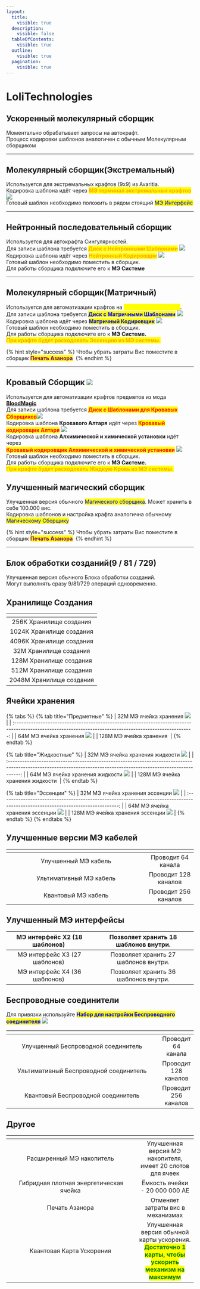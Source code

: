 ```yaml
---
layout:
  title:
    visible: true
  description:
    visible: false
  tableOfContents:
    visible: true
  outline:
    visible: true
  pagination:
    visible: true
---
```


# LoliTechnologies

## Ускоренный молекулярный сборщик<img src="https://media.discordapp.net/attachments/1147900055861350501/1147900149755023423/1b0304308c1d2d2d.png" alt="" data-size="original">

Моментально обрабатывает запросы на автокрафт. \
Процесс кодировки шаблонов аналогичен с обычным Молекулярным сборщиком

***

## Молекулярный сборщик(Экстремальный)<img src="https://media.discordapp.net/attachments/1147900055861350501/1147900566316527659/42b372d24cf47b4d.png" alt="" data-size="original">

Используется для экстремальных крафтов (9х9) из Avaritia. \
Кодировка шаблона идёт через <mark style="color:orange;">**МЭ терминал экстремальных крафтов**</mark> ![](https://media.discordapp.net/attachments/1147899489294749768/1147902217815330826/M\_.png)\
Готовый шаблон необходимо положить в рядом стоящий <mark style="color:blue;">МЭ Интерфейс</mark>

***

## Нейтронный последовательный сборщик<img src="https://media.discordapp.net/attachments/1147900055861350501/1147900607768834068/b9f5bf4b130a0542.png" alt="" data-size="original">

Используется для автокрафта Сингулярностей.\
Для записи шаблона требуется <mark style="color:orange;">**Диск с Нейтронными Шаблонами**</mark> ![](https://media.discordapp.net/attachments/1147899507426721822/1147905124941971467/ae80ad7db03bf8a2.png)\
Кодировка шаблона идёт через <mark style="color:orange;">**Нейтронный Кодировщик**</mark> ![](https://media.discordapp.net/attachments/1147899489294749768/1147904770720399410/e9e7a264b0053d1e.png)\
Готовый шаблон необходимо поместить в сборщик. \
Для работы сборщика подключите его к **МЭ Системе**

***

## **Молекулярный сборщик(Матричный)**<img src="https://media.discordapp.net/attachments/1147900055861350501/1147900581147594852/85d823b0ea3b4f2f.png" alt="" data-size="original">

Используется для автоматизации крафтов на <mark style="color:yellow;">**Рунической Матрице**</mark>. \
Для записи шаблона требуется <mark style="color:blue;">**Диск с Матричными Шаблонами**</mark> ![](https://media.discordapp.net/attachments/1147899507426721822/1147905136845394081/c76936a62fd8a618.png)\
Кодировка шаблона идёт через <mark style="color:blue;">**Матричный Кодировщик**</mark> ![](https://media.discordapp.net/attachments/1147899489294749768/1147907459776794826/a324b9bf43912445.png)\
Готовый шаблон необходимо поместить в сборщик. \
Для работы сборщика подключите его к **МЭ Системе.**\
<mark style="color:orange;">**При крафте будет расходовать Эссенцию из МЭ системы.**</mark>

{% hint style="success" %}
Чтобы убрать затраты Вис поместите в сборщик <mark style="color:purple;">**Печать Азанора**</mark> <img src="https://media.discordapp.net/attachments/1147899507426721822/1147922611674816592/e32b5fa1f7743fe6.png" alt="" data-size="original">&#x20;
{% endhint %}

***

## Кровавый Сборщик ![](https://media.discordapp.net/attachments/1147900055861350501/1147924281964101642/43fdfc51a7b8c9e3.png)

Используется для автоматизации крафтов предметов из мода [**BloodMagic**](../blood-magic/) \
Для записи шаблона требуется <mark style="color:red;">**Диск с Шаблонами для Кровавых Сборщиков**</mark>![](https://media.discordapp.net/attachments/1147899507426721822/1147924639113285682/b157008a023d27cf.png)\
Кодировка шаблона **Кровавого Алтаря** идёт через <mark style="color:red;">**Кровавый кодировщик Алтаря**</mark> ![](https://media.discordapp.net/attachments/1147899489294749768/1147924599426793642/7d9981ec2b12cc1c.png)\
Кодировка шаблона **Алхимической и химической установки** идёт через \
<mark style="color:red;">**Кровавый кодировщик Алхимической и химической установки**</mark> ![](https://media.discordapp.net/attachments/1147899489294749768/1147924613670637618/3f26d81bc2fda0ff.png)\
Готовый шаблон необходимо поместить в сборщик. \
Для работы сборщика подключите его к **МЭ Системе.**\
<mark style="color:orange;">**При крафте будет расходовать Жидкую Кровь из МЭ системы.**</mark>

## **Улучшенный магический сборщик**<img src="https://media.discordapp.net/attachments/1147900055861350501/1147908111496134666/ca8b6d42a4020413.png" alt="" data-size="original">

Улучшенная версия обычного <mark style="color:blue;">Магического сборщика</mark>. Может хранить в себе 100.000 вис.\
Кодировка шаблонов и настройка крафта аналогична обычному <mark style="color:blue;">Магическому Сборщику</mark>

{% hint style="success" %}
Чтобы убрать затраты Вис поместите в сборщик <mark style="color:purple;">**Печать Азанора**</mark> <img src="https://media.discordapp.net/attachments/1147899507426721822/1147922611674816592/e32b5fa1f7743fe6.png" alt="" data-size="original">&#x20;
{% endhint %}

***

## **Блок обработки созданий(9 / 81 / 729)**<img src="https://cdn.discordapp.com/attachments/1147900055861350501/1147908660249509950/--1.gif" alt="" data-size="original">

Улучшенная версия обычного Блока обработки созданий. \
Могут выполнять сразу 9/81/729 операций одновременно.

## Хранилище Создания

<table data-header-hidden data-full-width="false"><thead><tr><th align="center"></th></tr></thead><tbody><tr><td align="center">256К Хранилище создания<img src="https://media.discordapp.net/attachments/1147899489294749768/1147911148193198141/256K_.png" alt="" data-size="original"></td></tr><tr><td align="center">1024К Хранилище создания<img src="https://media.discordapp.net/attachments/1147899489294749768/1147911162470604830/1024K_.png" alt="" data-size="original"></td></tr><tr><td align="center">4096К Хранилище создания<img src="https://media.discordapp.net/attachments/1147899489294749768/1147911203725787266/4096K_.png" alt="" data-size="original"></td></tr><tr><td align="center">32М Хранилище создания<img src="https://media.discordapp.net/attachments/1147899489294749768/1147911242820886578/32M_.png" alt="" data-size="original"></td></tr><tr><td align="center">128М Хранилище создания<img src="https://media.discordapp.net/attachments/1147899489294749768/1147911277579083796/128M_.png" alt="" data-size="original"></td></tr><tr><td align="center">512М Хранилище создания<img src="https://media.discordapp.net/attachments/1147899489294749768/1147911317445939280/512M_.png" alt="" data-size="original"></td></tr><tr><td align="center">2048М Хранилище создания<img src="https://media.discordapp.net/attachments/1147899489294749768/1147911349691760800/2048M_.png" alt="" data-size="original"></td></tr></tbody></table>

## Ячейки хранения

{% tabs %}
{% tab title="Предметные" %}
|                   32М МЭ ячейка хранения ![](https://media.discordapp.net/attachments/1147899507426721822/1147918748330774599/32M\_.png)                   |
| :--------------------------------------------------------------------------------------------------------------------------------------------------------: |
|                   64М МЭ ячейка хранения ![](https://media.discordapp.net/attachments/1147899507426721822/1147918749001863188/64M\_.png)                   |
| 128М МЭ ячейка хранения <img src="https://media.discordapp.net/attachments/1147899507426721822/1147918749786198036/128M_.png" alt="" data-size="original"> |
{% endtab %}

{% tab title="Жидкостные" %}
|                   32М МЭ ячейка хранения жидкости ![](https://media.discordapp.net/attachments/1147899507426721822/1147918750004293702/32M\_.png)                   |
| :-----------------------------------------------------------------------------------------------------------------------------------------------------------------: |
|                   64М МЭ ячейка хранения жидкости ![](https://media.discordapp.net/attachments/1147899507426721822/1147918748574036059/64M\_.png)                   |
| 128М МЭ ячейка хранения жидкости <img src="https://media.discordapp.net/attachments/1147899507426721822/1147918749257707681/128M_.png" alt="" data-size="original"> |
{% endtab %}

{% tab title="Эссенции" %}
|  32М МЭ ячейка хранения эссенции ![](https://media.discordapp.net/attachments/1147899507426721822/1147918750234972220/32M\_.png)  |
| :-------------------------------------------------------------------------------------------------------------------------------: |
|  64М МЭ ячейка хранения эссенции ![](https://media.discordapp.net/attachments/1147899507426721822/1147918748775354548/64M\_.png)  |
| 128М МЭ ячейка хранения эссенции ![](https://media.discordapp.net/attachments/1147899507426721822/1147918749521940502/128M\_.png) |
{% endtab %}
{% endtabs %}

## Улучшенные версии МЭ кабелей

<table data-header-hidden><thead><tr><th width="359" align="center"></th><th align="center"></th></tr></thead><tbody><tr><td align="center">Улучшенный МЭ кабель<img src="https://cdn.discordapp.com/attachments/1147899489294749768/1147913209056088114/--2.gif" alt=""></td><td align="center">Проводит 64 канала</td></tr><tr><td align="center">Ультимативный МЭ кабель<img src="https://cdn.discordapp.com/attachments/1147899489294749768/1147913759784980490/--2.gif" alt=""></td><td align="center">Проводит 128 каналов</td></tr><tr><td align="center">Квантовый МЭ кабель<img src="https://cdn.discordapp.com/attachments/1147899489294749768/1147918328875192390/--2.gif" alt=""></td><td align="center">Проводит 256 каналов</td></tr></tbody></table>

## Улучшенный МЭ интерфейсы

| МЭ интерфейс Х2 (18 шаблонов) <img src="https://media.discordapp.net/attachments/1147899489294749768/1147919292688502837/X2_18_.png" alt="" data-size="original"> | Позволяет хранить 18 шаблонов внутри. |
| :---------------------------------------------------------------------------------------------------------------------------------------------------------------: | :-----------------------------------: |
| МЭ интерфейс Х3 (27 шаблонов) <img src="https://media.discordapp.net/attachments/1147899489294749768/1147919313009905694/X3_27_.png" alt="" data-size="original"> | Позволяет хранить 27 шаблонов внутри. |
| МЭ интерфейс Х4 (36 шаблонов) <img src="https://media.discordapp.net/attachments/1147899489294749768/1147919327358627860/X4_36_.png" alt="" data-size="original"> | Позволяет хранить 36 шаблонов внутри. |

## Беспроводные соединители

Для привязки используйте <mark style="color:blue;">**Набор для настройки Беспроводного соединителя**</mark> ![](https://media.discordapp.net/attachments/1147899507426721822/1147920899580887171/d8d4e8f1514dab58.png)

<table data-header-hidden><thead><tr><th width="506" align="center"></th><th align="center"></th></tr></thead><tbody><tr><td align="center">Улучшенный Беспроводной соединитель <img src="https://media.discordapp.net/attachments/1147899489294749768/1147919845476794368/c7c0338df660baaf.png" alt="" data-size="original"></td><td align="center">Проводит 64 канала</td></tr><tr><td align="center">Ультимативный Беспроводной соединитель <img src="https://media.discordapp.net/attachments/1147899489294749768/1147919864229527694/e76876f45ea09b22.png" alt="" data-size="original"></td><td align="center">Проводит 128 каналов</td></tr><tr><td align="center">Квантовый Беспроводной соединитель <img src="https://media.discordapp.net/attachments/1147899489294749768/1147919887679881246/f5f653f2c1c45e21.png" alt="" data-size="original"></td><td align="center">Проводит 256 каналов</td></tr></tbody></table>

## Другое&#x20;

<table data-header-hidden><thead><tr><th width="333" align="center"></th><th align="center"></th></tr></thead><tbody><tr><td align="center">Расширенный МЭ накопитель <img src="https://media.discordapp.net/attachments/1147899489294749768/1147922341926543360/5a25b79b409c14c0.png" alt="" data-size="original"></td><td align="center">Улучшенная версия МЭ накопителя, имеет 20 слотов для ячеек</td></tr><tr><td align="center">Гибридная плотная энергетическая ячейка <img src="https://media.discordapp.net/attachments/1147899489294749768/1147922544087814216/2.png" alt="" data-size="original"></td><td align="center">Ёмкость ячейки - 20 000 000 AE</td></tr><tr><td align="center">Печать Азанора <img src="https://media.discordapp.net/attachments/1147899507426721822/1147922611674816592/e32b5fa1f7743fe6.png" alt="" data-size="original"></td><td align="center">Отменяет затраты вис в механизмах</td></tr><tr><td align="center">Квантовая Карта Ускорения <img src="https://media.discordapp.net/attachments/1147899507426721822/1147922682726330518/bd7f7c9ca13be967.png" alt="" data-size="original"></td><td align="center">Улучшенная версия обычной карты ускорения. <mark style="color:green;"><strong>Достаточно 1 карты, чтобы ускорить механизм на максимум</strong></mark></td></tr></tbody></table>

